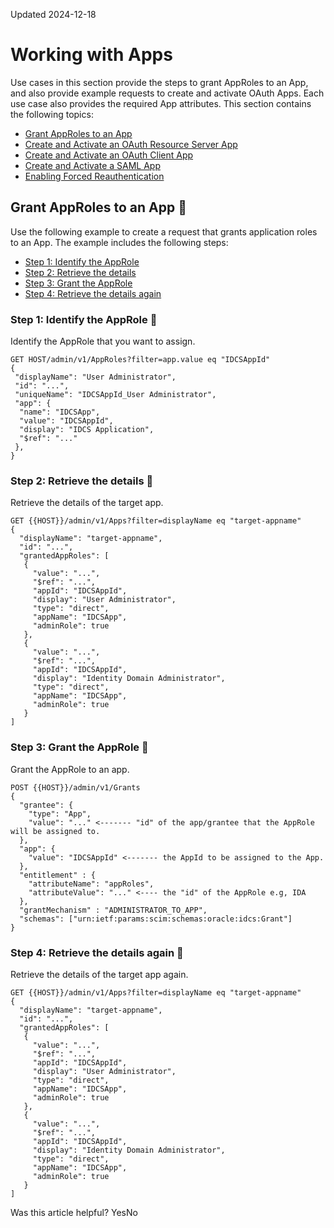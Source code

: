 Updated 2024-12-18
# Working with Apps
Use cases in this section provide the steps to grant AppRoles to an App, and also provide example requests to create and activate OAuth Apps. Each use case also provides the required App attributes.
This section contains the following topics:
  * [Grant AppRoles to an App](https://docs.oracle.com/en-us/iaas/Content/Identity/api-getstarted/WorkingWithApps.htm#GrantAppRoleToApp "Use the following example to create a request that grants application roles to an App.")
  * [Create and Activate an OAuth Resource Server App](https://docs.oracle.com/en-us/iaas/Content/Identity/api-getstarted/CreateActivateOAuthRSApp.htm#CreateActivateOAuthRSApp "This section provides example requests to create and activate an OAuth Resource Server using the identity domains REST API.")
  * [Create and Activate an OAuth Client App](https://docs.oracle.com/en-us/iaas/Content/Identity/api-getstarted/CreateActivateOAuthClientApp.htm#CreateActivateOAuthClientApp "This section provides example requests to create and activate an OAuth Client App using the identity domains REST API.")
  * [Create and Activate a SAML App](https://docs.oracle.com/en-us/iaas/Content/Identity/api-getstarted/CreateActivteSAMLApp.htm#CreateActivteSAMLApp "This section provides example requests to create and activate a Security Assertion Markup Language \(SAML\) App using the REST APIs.")
  * [Enabling Forced Reauthentication](https://docs.oracle.com/en-us/iaas/Content/Identity/api-getstarted/enabling-forced-reauthentication.htm#enabling_forced_reauthentication "To force a user to reauthenticate while accessing an application, even if a valid OCI IAM session is available, set forceReauthenticateAfterInMinutes using the REST API endpoint.")


## Grant AppRoles to an App 🔗 
Use the following example to create a request that grants application roles to an App.
The example includes the following steps: 
  * [Step 1: Identify the AppRole](https://docs.oracle.com/en-us/iaas/Content/Identity/api-getstarted/WorkingWithApps.htm#GrantAppRoleToApp__Step_IdentifyAppRole)
  * [Step 2: Retrieve the details](https://docs.oracle.com/en-us/iaas/Content/Identity/api-getstarted/WorkingWithApps.htm#GrantAppRoleToApp__Step_RetrieveDetails)
  * [Step 3: Grant the AppRole](https://docs.oracle.com/en-us/iaas/Content/Identity/api-getstarted/WorkingWithApps.htm#GrantAppRoleToApp__Step_GrantAppRole)
  * [Step 4: Retrieve the details again](https://docs.oracle.com/en-us/iaas/Content/Identity/api-getstarted/WorkingWithApps.htm#GrantAppRoleToApp__Step_RetrieveDetailsAgain)


### Step 1: Identify the AppRole 🔗 
Identify the AppRole that you want to assign.
```
GET HOST/admin/v1/AppRoles?filter=app.value eq "IDCSAppId"
{
 "displayName": "User Administrator",
 "id": "...",
 "uniqueName": "IDCSAppId_User Administrator",
 "app": {
  "name": "IDCSApp",
  "value": "IDCSAppId",
  "display": "IDCS Application",
  "$ref": "..."
 },
}
```

### Step 2: Retrieve the details 🔗 
Retrieve the details of the target app.
```
GET {{HOST}}/admin/v1/Apps?filter=displayName eq "target-appname"
{
  "displayName": "target-appname",
  "id": "...",
  "grantedAppRoles": [
   {
     "value": "...",
     "$ref": "...",
     "appId": "IDCSAppId",
     "display": "User Administrator",
     "type": "direct",
     "appName": "IDCSApp",
     "adminRole": true
   },
   {
     "value": "...",
     "$ref": "...",
     "appId": "IDCSAppId",
     "display": "Identity Domain Administrator",
     "type": "direct",
     "appName": "IDCSApp",
     "adminRole": true
   }
]
```

### Step 3: Grant the AppRole 🔗 
Grant the AppRole to an app.
```
POST {{HOST}}/admin/v1/Grants
{
  "grantee": {
    "type": "App",
    "value": "..." <------- "id" of the app/grantee that the AppRole will be assigned to.
  },
  "app": {
    "value": "IDCSAppId" <------- the AppId to be assigned to the App.
  },
  "entitlement" : {
    "attributeName": "appRoles",
    "attributeValue": "..." <---- the "id" of the AppRole e.g, IDA
  },
  "grantMechanism" : "ADMINISTRATOR_TO_APP",
  "schemas": ["urn:ietf:params:scim:schemas:oracle:idcs:Grant"]
}
```

### Step 4: Retrieve the details again 🔗 
Retrieve the details of the target app again.
```
GET {{HOST}}/admin/v1/Apps?filter=displayName eq "target-appname"
{
  "displayName": "target-appname",
  "id": "...",
  "grantedAppRoles": [
   {
     "value": "...",
     "$ref": "...",
     "appId": "IDCSAppId",
     "display": "User Administrator",
     "type": "direct",
     "appName": "IDCSApp",
     "adminRole": true
   },
   {
     "value": "...",
     "$ref": "...",
     "appId": "IDCSAppId",
     "display": "Identity Domain Administrator",
     "type": "direct",
     "appName": "IDCSApp",
     "adminRole": true
   }
]
```

Was this article helpful?
YesNo

